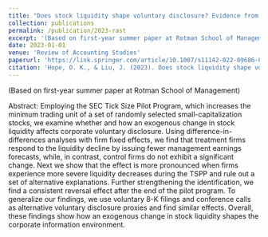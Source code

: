 ```yaml
---
title: "Does stock liquidity shape voluntary disclosure? Evidence from the SEC tick size pilot program"
collection: publications
permalink: /publication/2023-rast
excerpt: '(Based on first-year summer paper at Rotman School of Management)'
date: 2023-01-01
venue: 'Review of Accounting Studies'
paperurl: 'https://link.springer.com/article/10.1007/s11142-022-09686-0'
citation: 'Hope, O. K., & Liu, J. (2023). Does stock liquidity shape voluntary disclosure? Evidence from the SEC tick size pilot program. Review of Accounting Studies, 1-38.'
---
```


(Based on first-year summer paper at Rotman School of Management)

Abstract: Employing the SEC Tick Size Pilot Program, which increases the minimum trading unit of a set of randomly selected small-capitalization stocks, we examine whether and how an exogenous change in stock liquidity affects corporate voluntary disclosure. Using difference-in-differences analyses with firm fixed effects, we find that treatment firms respond to the liquidity decline by issuing fewer management earnings forecasts, while, in contrast, control firms do not exhibit a significant change. Next we show that the effect is more pronounced when firms experience more severe liquidity decreases during the TSPP and rule out a set of alternative explanations. Further strengthening the identification, we find a consistent reversal effect after the end of the pilot program. To generalize our findings, we use voluntary 8-K filings and conference calls as alternative voluntary disclosure proxies and find similar effects. Overall, these findings show how an exogenous change in stock liquidity shapes the corporate information environment.
